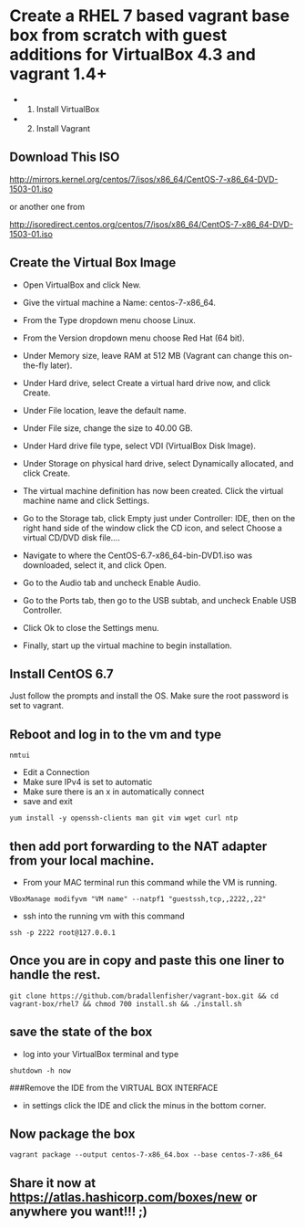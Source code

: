 # Create a RHEL 7 based vagrant base box from scratch with guest additions for VirtualBox 4.3 and vagrant 1.4+

- 1. Install VirtualBox
- 2. Install Vagrant

## Download This ISO

http://mirrors.kernel.org/centos/7/isos/x86_64/CentOS-7-x86_64-DVD-1503-01.iso 

or another one from

http://isoredirect.centos.org/centos/7/isos/x86_64/CentOS-7-x86_64-DVD-1503-01.iso

## Create the Virtual Box Image

- Open VirtualBox and click New.

- Give the virtual machine a Name: centos-7-x86_64.

- From the Type dropdown menu choose Linux.

- From the Version dropdown menu choose Red Hat (64 bit).

- Under Memory size, leave RAM at 512 MB (Vagrant can change this on-the-fly later).

- Under Hard drive, select Create a virtual hard drive now, and click Create.

- Under File location, leave the default name.

- Under File size, change the size to 40.00 GB.

- Under Hard drive file type, select VDI (VirtualBox Disk Image).

- Under Storage on physical hard drive, select Dynamically allocated, and click Create.

- The virtual machine definition has now been created. Click the virtual machine name and click Settings.

- Go to the Storage tab, click Empty just under Controller: IDE, then on the right hand side of the window click the CD icon, and select Choose a virtual CD/DVD disk file….

- Navigate to where the CentOS-6.7-x86_64-bin-DVD1.iso was downloaded, select it, and click Open.

- Go to the Audio tab and uncheck Enable Audio.

- Go to the Ports tab, then go to the USB subtab, and uncheck Enable USB Controller.

- Click Ok to close the Settings menu.

- Finally, start up the virtual machine to begin installation.

## Install CentOS 6.7
Just follow the prompts and install the OS. Make sure the root password is set to vagrant.

## Reboot and log in to the vm and type

```shell
nmtui
```

- Edit a Connection
- Make sure IPv4 is set to automatic
- Make sure there is an x in automatically connect
- save and exit

```
yum install -y openssh-clients man git vim wget curl ntp
```

## then add port forwarding to the NAT adapter from your local machine.

- From your MAC terminal run this command while the VM is running.

```shell
VBoxManage modifyvm "VM name" --natpf1 "guestssh,tcp,,2222,,22"
```

- ssh into the running vm with this command 

```shell
ssh -p 2222 root@127.0.0.1
```
## Once you are in copy and paste this one liner to handle the rest.

```shell
git clone https://github.com/bradallenfisher/vagrant-box.git && cd vagrant-box/rhel7 && chmod 700 install.sh && ./install.sh
```
## save the state of the box
- log into your VirtualBox terminal and type

```shell
shutdown -h now
```
###Remove the IDE from the VIRTUAL BOX INTERFACE
- in settings click the IDE and click the minus in the bottom corner.

## Now package the box
```shell
vagrant package --output centos-7-x86_64.box --base centos-7-x86_64
```
## Share it now at https://atlas.hashicorp.com/boxes/new or anywhere you want!!! ;)
